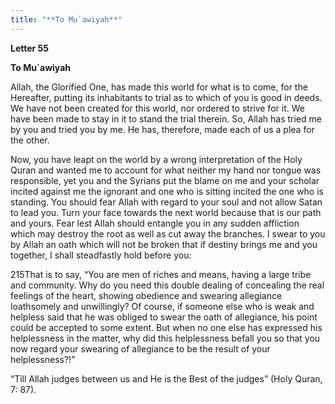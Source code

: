 ```yaml
---
title: "**To Mu`awiyah**" 
---
```

**Letter 55**

**To Mu\`awiyah**

Allah, the Glorified One, has made this world for what is to come, for the Hereafter, putting its inhabitants to trial as to which of you is good in deeds\. We have not been created for this world, nor ordered to strive for it\. We have been made to stay in it to stand the trial therein\. So, Allah has tried me by you and tried you by me\. He has, therefore, made each of us a plea for the other\.

Now, you have leapt on the world by a wrong interpretation of the Holy Quran and wanted me to account for what neither my hand nor tongue was responsible, yet you and the Syrians put the blame on me and your scholar incited against me the ignorant and one who is sitting incited the one who is standing\. You should fear Allah with regard to your soul and not allow Satan to lead you\. Turn your face towards the next world because that is our path and yours\. Fear lest Allah should entangle you in any sudden affliction which may destroy the root as well as cut away the branches\. I swear to you by Allah an oath which will not be broken that if destiny brings me and you together, I shall steadfastly hold before you:

215That is to say, “You are men of riches and means, having a large tribe and community\. Why do you need this double dealing of concealing the real feelings of the heart, showing obedience and swearing allegiance loathsomely and unwillingly? Of course, if someone else who is weak and helpless said that he was obliged to swear the oath of allegiance, his point could be accepted to some extent\. But when no one else has expressed his helplessness in the matter, why did this helplessness befall you so that you now regard your swearing of allegiance to be the result of your helplessness?\!”

<a id="page835"></a>“Till Allah judges between us and He is the Best of the judges” \(Holy Quran, 7: 87\)\.

